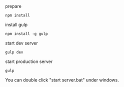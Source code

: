 prepare

```npm install```


install gulp

```npm install -g gulp```



start dev server

```gulp dev```


start production server

```gulp```


You can double click "start server.bat" under windows.

